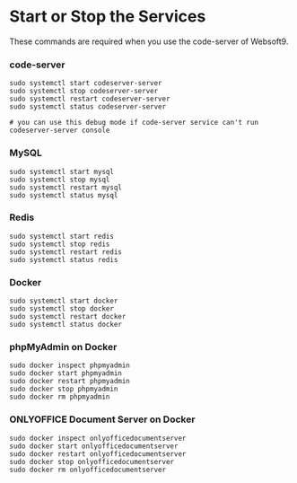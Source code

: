 # Start or Stop the Services

These commands are required when you use the code-server of Websoft9.

### code-server

```shell
sudo systemctl start codeserver-server
sudo systemctl stop codeserver-server
sudo systemctl restart codeserver-server
sudo systemctl status codeserver-server

# you can use this debug mode if code-server service can't run
codeserver-server console
```

### MySQL

```shell
sudo systemctl start mysql
sudo systemctl stop mysql
sudo systemctl restart mysql
sudo systemctl status mysql
```

### Redis

```shell
sudo systemctl start redis
sudo systemctl stop redis
sudo systemctl restart redis
sudo systemctl status redis
```

### Docker
```shell
sudo systemctl start docker
sudo systemctl stop docker
sudo systemctl restart docker
sudo systemctl status docker
```

### phpMyAdmin on Docker
```shell
sudo docker inspect phpmyadmin
sudo docker start phpmyadmin
sudo docker restart phpmyadmin
sudo docker stop phpmyadmin
sudo docker rm phpmyadmin
```

### ONLYOFFICE Document Server on Docker
```shell
sudo docker inspect onlyofficedocumentserver
sudo docker start onlyofficedocumentserver
sudo docker restart onlyofficedocumentserver
sudo docker stop onlyofficedocumentserver
sudo docker rm onlyofficedocumentserver
```
